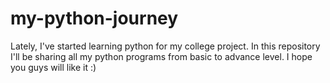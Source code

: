 # my-python-journey
Lately, I've started learning python for my college project. In this repository I'll be sharing all my python programs from basic to advance level. I hope you guys will like it :) 
